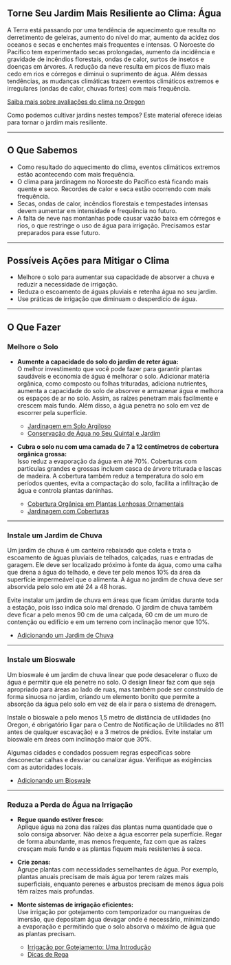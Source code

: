 ## Torne Seu Jardim Mais Resiliente ao Clima: Água

A Terra está passando por uma tendência de aquecimento que resulta no derretimento de geleiras, aumento do nível do mar, aumento da acidez dos oceanos e secas e enchentes mais frequentes e intensas. O Noroeste do Pacífico tem experimentado secas prolongadas, aumento da incidência e gravidade de incêndios florestais, ondas de calor, surtos de insetos e doenças em árvores. A redução da neve resulta em picos de fluxo mais cedo em rios e córregos e diminui o suprimento de água. Além dessas tendências, as mudanças climáticas trazem eventos climáticos extremos e irregulares (ondas de calor, chuvas fortes) com mais frequência.

[Saiba mais sobre avaliações do clima no Oregon](https://blogs.oregonstate.edu/occri/oregon-climate-assessments/)

Como podemos cultivar jardins nestes tempos? Este material oferece ideias para tornar o jardim mais resiliente.

---

## O Que Sabemos

- Como resultado do aquecimento do clima, eventos climáticos extremos estão acontecendo com mais frequência.
- O clima para jardinagem no Noroeste do Pacífico está ficando mais quente e seco. Recordes de calor e seca estão ocorrendo com mais frequência.
- Secas, ondas de calor, incêndios florestais e tempestades intensas devem aumentar em intensidade e frequência no futuro.
- A falta de neve nas montanhas pode causar vazão baixa em córregos e rios, o que restringe o uso de água para irrigação. Precisamos estar preparados para esse futuro.

---

## Possíveis Ações para Mitigar o Clima

- Melhore o solo para aumentar sua capacidade de absorver a chuva e reduzir a necessidade de irrigação.
- Reduza o escoamento de águas pluviais e retenha água no seu jardim.
- Use práticas de irrigação que diminuam o desperdício de água.

---

## O Que Fazer

### Melhore o Solo

- **Aumente a capacidade do solo do jardim de reter água:**  
  O melhor investimento que você pode fazer para garantir plantas saudáveis e economia de água é melhorar o solo. Adicionar matéria orgânica, como composto ou folhas trituradas, adiciona nutrientes, aumenta a capacidade do solo de absorver e armazenar água e melhora os espaços de ar no solo. Assim, as raízes penetram mais facilmente e crescem mais fundo. Além disso, a água penetra no solo em vez de escorrer pela superfície.

  - [Jardinagem em Solo Argiloso](https://cmastergardeners.files.wordpress.com/2022/02/gardening-in-clay-soil.pdf)
  - [Conservação de Água no Seu Quintal e Jardim](https://catalog.extension.oregonstate.edu/sites/catalog/files/project/pdf/em9125.pdf)

- **Cubra o solo nu com uma camada de 7 a 12 centímetros de cobertura orgânica grossa:**  
  Isso reduz a evaporação da água em até 70%. Coberturas com partículas grandes e grossas incluem casca de árvore triturada e lascas de madeira. A cobertura também reduz a temperatura do solo em períodos quentes, evita a compactação do solo, facilita a infiltração de água e controla plantas daninhas.

  - [Cobertura Orgânica em Plantas Lenhosas Ornamentais](https://catalog.extension.oregonstate.edu/sites/catalog/files/project/pdf/ec1629.pdf)
  - [Jardinagem com Coberturas](https://cmastergardeners.files.wordpress.com/2022/02/gardening-with-mulch.pdf)

---

### Instale um Jardim de Chuva

Um jardim de chuva é um canteiro rebaixado que coleta e trata o escoamento de águas pluviais de telhados, calçadas, ruas e entradas de garagem. Ele deve ser localizado próximo à fonte da água, como uma calha que drena a água do telhado, e deve ter pelo menos 10% da área da superfície impermeável que o alimenta. A água no jardim de chuva deve ser absorvida pelo solo em até 24 a 48 horas.

Evite instalar um jardim de chuva em áreas que ficam úmidas durante toda a estação, pois isso indica solo mal drenado. O jardim de chuva também deve ficar a pelo menos 90 cm de uma calçada, 60 cm de um muro de contenção ou edifício e em um terreno com inclinação menor que 10%.

- [Adicionando um Jardim de Chuva](https://cmastergardeners.files.wordpress.com/2023/04/adding-a-rain-garden.pdf)

---

### Instale um Bioswale

Um bioswale é um jardim de chuva linear que pode desacelerar o fluxo de água e permitir que ela penetre no solo. O design linear faz com que seja apropriado para áreas ao lado de ruas, mas também pode ser construído de forma sinuosa no jardim, criando um elemento bonito que permite a absorção da água pelo solo em vez de ela ir para o sistema de drenagem.

Instale o bioswale a pelo menos 1,5 metro de distância de utilidades (no Oregon, é obrigatório ligar para o Centro de Notificação de Utilidades no 811 antes de qualquer escavação) e a 3 metros de prédios. Evite instalar um bioswale em áreas com inclinação maior que 30%.

Algumas cidades e condados possuem regras específicas sobre desconectar calhas e desviar ou canalizar água. Verifique as exigências com as autoridades locais.

- [Adicionando um Bioswale](https://cmastergardeners.files.wordpress.com/2023/04/adding-a-bioswale.pdf)

---

### Reduza a Perda de Água na Irrigação

- **Regue quando estiver fresco:**  
  Aplique água na zona das raízes das plantas numa quantidade que o solo consiga absorver. Não deixe a água escorrer pela superfície. Regar de forma abundante, mas menos frequente, faz com que as raízes cresçam mais fundo e as plantas fiquem mais resistentes à seca.

- **Crie zonas:**  
  Agrupe plantas com necessidades semelhantes de água. Por exemplo, plantas anuais precisam de mais água por terem raízes mais superficiais, enquanto perenes e arbustos precisam de menos água pois têm raízes mais profundas.

- **Monte sistemas de irrigação eficientes:**  
  Use irrigação por gotejamento com temporizador ou mangueiras de imersão, que depositam água devagar onde é necessário, minimizando a evaporação e permitindo que o solo absorva o máximo de água que as plantas precisam.

  - [Irrigação por Gotejamento: Uma Introdução](https://extension.oregonstate.edu/catalog/pub/em8782-s)
  - [Dicas de Rega](https://cmastergardeners.files.wordpress.com/2022/02/watering-tips.pdf)

